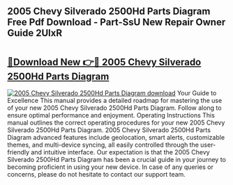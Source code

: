 ## 2005 Chevy Silverado 2500Hd Parts Diagram Free Pdf Download - Part-SsU New Repair Owner Guide 2UlxR

# <h2><a href="http://dfseuab.blite.top/?on=2005+Chevy+Silverado+2500Hd+Parts+Diagram">🔗Download New 👉🔴 2005 Chevy Silverado 2500Hd Parts Diagram</a></h2>

[![2005 Chevy Silverado 2500Hd Parts Diagram download](https://i.imgur.com/lujVjoI.png)](http://dfseuab.blite.top/?on=2005+Chevy+Silverado+2500Hd+Parts+Diagram)
Your Guide to Excellence This manual provides a detailed roadmap for mastering the use of your new 2005 Chevy Silverado 2500Hd Parts Diagram. Follow along to ensure optimal performance and enjoyment. Operating Instructions This manual outlines the correct operating procedures for your new 2005 Chevy Silverado 2500Hd Parts Diagram. 2005 Chevy Silverado 2500Hd Parts Diagram advanced features include geolocation, smart alerts, customizable themes, and multi-device syncing, all easily controlled through the user-friendly and intuitive interface. Our expectation is that the 2005 Chevy Silverado 2500Hd Parts Diagram has been a crucial guide in your journey to becoming proficient in using your new device. In case of any queries or concerns, please do not hesitate to contact our support team.
